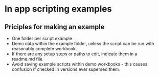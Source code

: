 # In app scripting examples

## Priciples for making an example

* One folder per script example
* Demo data within the example folder, unless the script can be run with reasonably complete workbook.
* If there are any setup steps or paths to edit, indicate them in a readme.md file.
* Avoid saving example scripts within demo workbooks - this causes confusion if checked in versions ever supersed them.

